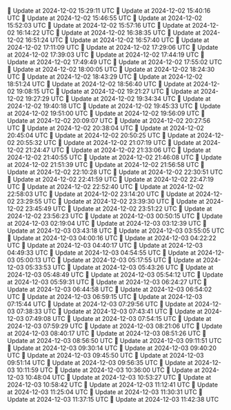 🔄 Update at 2024-12-02 15:29:11 UTC
🔄 Update at 2024-12-02 15:40:16 UTC
🔄 Update at 2024-12-02 15:46:55 UTC
🔄 Update at 2024-12-02 15:52:03 UTC
🔄 Update at 2024-12-02 15:57:16 UTC
🔄 Update at 2024-12-02 16:14:22 UTC
🔄 Update at 2024-12-02 16:38:35 UTC
🔄 Update at 2024-12-02 16:51:24 UTC
🔄 Update at 2024-12-02 16:57:40 UTC
🔄 Update at 2024-12-02 17:11:09 UTC
🔄 Update at 2024-12-02 17:29:06 UTC
🔄 Update at 2024-12-02 17:39:03 UTC
🔄 Update at 2024-12-02 17:44:19 UTC
🔄 Update at 2024-12-02 17:49:49 UTC
🔄 Update at 2024-12-02 17:55:02 UTC
🔄 Update at 2024-12-02 18:00:05 UTC
🔄 Update at 2024-12-02 18:24:30 UTC
🔄 Update at 2024-12-02 18:43:29 UTC
🔄 Update at 2024-12-02 18:51:24 UTC
🔄 Update at 2024-12-02 18:56:40 UTC
🔄 Update at 2024-12-02 19:08:15 UTC
🔄 Update at 2024-12-02 19:21:27 UTC
🔄 Update at 2024-12-02 19:27:29 UTC
🔄 Update at 2024-12-02 19:34:34 UTC
🔄 Update at 2024-12-02 19:40:18 UTC
🔄 Update at 2024-12-02 19:45:33 UTC
🔄 Update at 2024-12-02 19:51:00 UTC
🔄 Update at 2024-12-02 19:56:09 UTC
🔄 Update at 2024-12-02 20:09:07 UTC
🔄 Update at 2024-12-02 20:27:56 UTC
🔄 Update at 2024-12-02 20:38:04 UTC
🔄 Update at 2024-12-02 20:45:04 UTC
🔄 Update at 2024-12-02 20:50:25 UTC
🔄 Update at 2024-12-02 20:55:32 UTC
🔄 Update at 2024-12-02 21:07:19 UTC
🔄 Update at 2024-12-02 21:24:47 UTC
🔄 Update at 2024-12-02 21:33:06 UTC
🔄 Update at 2024-12-02 21:40:55 UTC
🔄 Update at 2024-12-02 21:46:08 UTC
🔄 Update at 2024-12-02 21:51:39 UTC
🔄 Update at 2024-12-02 21:56:58 UTC
🔄 Update at 2024-12-02 22:10:28 UTC
🔄 Update at 2024-12-02 22:30:51 UTC
🔄 Update at 2024-12-02 22:41:59 UTC
🔄 Update at 2024-12-02 22:47:19 UTC
🔄 Update at 2024-12-02 22:52:40 UTC
🔄 Update at 2024-12-02 22:58:03 UTC
🔄 Update at 2024-12-02 23:14:20 UTC
🔄 Update at 2024-12-02 23:29:55 UTC
🔄 Update at 2024-12-02 23:39:30 UTC
🔄 Update at 2024-12-02 23:45:49 UTC
🔄 Update at 2024-12-02 23:51:22 UTC
🔄 Update at 2024-12-02 23:56:23 UTC
🔄 Update at 2024-12-03 00:50:15 UTC
🔄 Update at 2024-12-03 02:19:04 UTC
🔄 Update at 2024-12-03 03:12:39 UTC
🔄 Update at 2024-12-03 03:43:18 UTC
🔄 Update at 2024-12-03 03:55:05 UTC
🔄 Update at 2024-12-03 04:00:16 UTC
🔄 Update at 2024-12-03 04:22:22 UTC
🔄 Update at 2024-12-03 04:40:17 UTC
🔄 Update at 2024-12-03 04:49:33 UTC
🔄 Update at 2024-12-03 04:54:55 UTC
🔄 Update at 2024-12-03 05:00:13 UTC
🔄 Update at 2024-12-03 05:17:55 UTC
🔄 Update at 2024-12-03 05:33:53 UTC
🔄 Update at 2024-12-03 05:43:26 UTC
🔄 Update at 2024-12-03 05:48:49 UTC
🔄 Update at 2024-12-03 05:54:12 UTC
🔄 Update at 2024-12-03 05:59:31 UTC
🔄 Update at 2024-12-03 06:24:27 UTC
🔄 Update at 2024-12-03 06:44:58 UTC
🔄 Update at 2024-12-03 06:54:02 UTC
🔄 Update at 2024-12-03 06:59:15 UTC
🔄 Update at 2024-12-03 07:15:44 UTC
🔄 Update at 2024-12-03 07:29:56 UTC
🔄 Update at 2024-12-03 07:38:33 UTC
🔄 Update at 2024-12-03 07:43:41 UTC
🔄 Update at 2024-12-03 07:49:08 UTC
🔄 Update at 2024-12-03 07:54:15 UTC
🔄 Update at 2024-12-03 07:59:29 UTC
🔄 Update at 2024-12-03 08:21:06 UTC
🔄 Update at 2024-12-03 08:40:17 UTC
🔄 Update at 2024-12-03 08:51:26 UTC
🔄 Update at 2024-12-03 08:56:50 UTC
🔄 Update at 2024-12-03 09:11:51 UTC
🔄 Update at 2024-12-03 09:30:14 UTC
🔄 Update at 2024-12-03 09:40:20 UTC
🔄 Update at 2024-12-03 09:45:50 UTC
🔄 Update at 2024-12-03 09:51:14 UTC
🔄 Update at 2024-12-03 09:56:35 UTC
🔄 Update at 2024-12-03 10:11:59 UTC
🔄 Update at 2024-12-03 10:36:00 UTC
🔄 Update at 2024-12-03 10:48:04 UTC
🔄 Update at 2024-12-03 10:53:27 UTC
🔄 Update at 2024-12-03 10:58:42 UTC
🔄 Update at 2024-12-03 11:12:41 UTC
🔄 Update at 2024-12-03 11:25:04 UTC
🔄 Update at 2024-12-03 11:30:31 UTC
🔄 Update at 2024-12-03 11:37:15 UTC
🔄 Update at 2024-12-03 11:42:38 UTC
